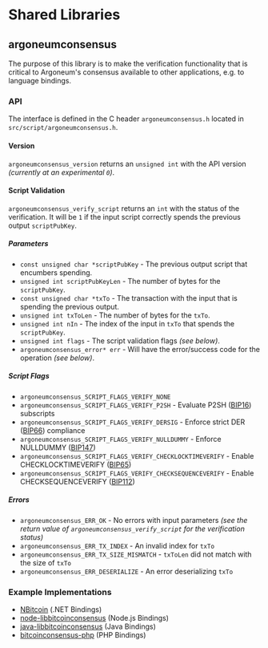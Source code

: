 Shared Libraries
================

## argoneumconsensus

The purpose of this library is to make the verification functionality that is critical to Argoneum's consensus available to other applications, e.g. to language bindings.

### API

The interface is defined in the C header `argoneumconsensus.h` located in  `src/script/argoneumconsensus.h`.

#### Version

`argoneumconsensus_version` returns an `unsigned int` with the API version *(currently at an experimental `0`)*.

#### Script Validation

`argoneumconsensus_verify_script` returns an `int` with the status of the verification. It will be `1` if the input script correctly spends the previous output `scriptPubKey`.

##### Parameters
- `const unsigned char *scriptPubKey` - The previous output script that encumbers spending.
- `unsigned int scriptPubKeyLen` - The number of bytes for the `scriptPubKey`.
- `const unsigned char *txTo` - The transaction with the input that is spending the previous output.
- `unsigned int txToLen` - The number of bytes for the `txTo`.
- `unsigned int nIn` - The index of the input in `txTo` that spends the `scriptPubKey`.
- `unsigned int flags` - The script validation flags *(see below)*.
- `argoneumconsensus_error* err` - Will have the error/success code for the operation *(see below)*.

##### Script Flags
- `argoneumconsensus_SCRIPT_FLAGS_VERIFY_NONE`
- `argoneumconsensus_SCRIPT_FLAGS_VERIFY_P2SH` - Evaluate P2SH ([BIP16](https://github.com/bitcoin/bips/blob/master/bip-0016.mediawiki)) subscripts
- `argoneumconsensus_SCRIPT_FLAGS_VERIFY_DERSIG` - Enforce strict DER ([BIP66](https://github.com/bitcoin/bips/blob/master/bip-0066.mediawiki)) compliance
- `argoneumconsensus_SCRIPT_FLAGS_VERIFY_NULLDUMMY` - Enforce NULLDUMMY ([BIP147](https://github.com/bitcoin/bips/blob/master/bip-0147.mediawiki))
- `argoneumconsensus_SCRIPT_FLAGS_VERIFY_CHECKLOCKTIMEVERIFY` - Enable CHECKLOCKTIMEVERIFY ([BIP65](https://github.com/bitcoin/bips/blob/master/bip-0065.mediawiki))
- `argoneumconsensus_SCRIPT_FLAGS_VERIFY_CHECKSEQUENCEVERIFY` - Enable CHECKSEQUENCEVERIFY ([BIP112](https://github.com/bitcoin/bips/blob/master/bip-0112.mediawiki))

##### Errors
- `argoneumconsensus_ERR_OK` - No errors with input parameters *(see the return value of `argoneumconsensus_verify_script` for the verification status)*
- `argoneumconsensus_ERR_TX_INDEX` - An invalid index for `txTo`
- `argoneumconsensus_ERR_TX_SIZE_MISMATCH` - `txToLen` did not match with the size of `txTo`
- `argoneumconsensus_ERR_DESERIALIZE` - An error deserializing `txTo`

### Example Implementations
- [NBitcoin](https://github.com/NicolasDorier/NBitcoin/blob/master/NBitcoin/Script.cs#L814) (.NET Bindings)
- [node-libbitcoinconsensus](https://github.com/bitpay/node-libbitcoinconsensus) (Node.js Bindings)
- [java-libbitcoinconsensus](https://github.com/dexX7/java-libbitcoinconsensus) (Java Bindings)
- [bitcoinconsensus-php](https://github.com/Bit-Wasp/bitcoinconsensus-php) (PHP Bindings)
